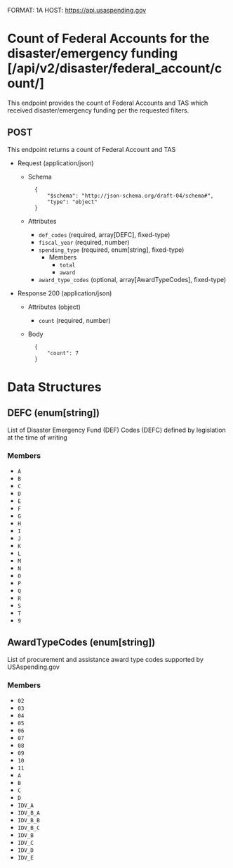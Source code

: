 FORMAT: 1A
HOST: https://api.usaspending.gov

# Count of Federal Accounts for the disaster/emergency funding [/api/v2/disaster/federal_account/count/]

This endpoint provides the count of Federal Accounts and TAS which received disaster/emergency funding per the requested filters.

## POST

This endpoint returns a count of Federal Account and TAS

+ Request (application/json)
    + Schema

            {
                "$schema": "http://json-schema.org/draft-04/schema#",
                "type": "object"
            }

    + Attributes
        + `def_codes` (required, array[DEFC], fixed-type)
        + `fiscal_year` (required, number)
        + `spending_type` (required, enum[string], fixed-type)
            + Members
                + `total`
                + `award`
        + `award_type_codes` (optional, array[AwardTypeCodes], fixed-type)

+ Response 200 (application/json)
    + Attributes (object)
        + `count` (required, number)
    + Body

            {
                "count": 7
            }

# Data Structures

## DEFC (enum[string])
List of Disaster Emergency Fund (DEF) Codes (DEFC) defined by legislation at the time of writing

### Members
+ `A`
+ `B`
+ `C`
+ `D`
+ `E`
+ `F`
+ `G`
+ `H`
+ `I`
+ `J`
+ `K`
+ `L`
+ `M`
+ `N`
+ `O`
+ `P`
+ `Q`
+ `R`
+ `S`
+ `T`
+ `9`

## AwardTypeCodes (enum[string])
List of procurement and assistance award type codes supported by USAspending.gov

### Members
+ `02`
+ `03`
+ `04`
+ `05`
+ `06`
+ `07`
+ `08`
+ `09`
+ `10`
+ `11`
+ `A`
+ `B`
+ `C`
+ `D`
+ `IDV_A`
+ `IDV_B_A`
+ `IDV_B_B`
+ `IDV_B_C`
+ `IDV_B`
+ `IDV_C`
+ `IDV_D`
+ `IDV_E`
